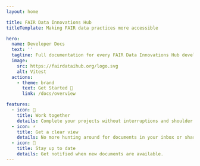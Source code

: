 ```yaml
---
layout: home

title: FAIR Data Innovations Hub
titleTemplate: Making FAIR data practices more accessible

hero:
  name: Developer Docs
  text: ''
  tagline: Full documentation for every FAIR Data Innovations Hub developer...
  image:
    src: https://fairdataihub.org/logo.svg
    alt: Vitest
  actions:
    - theme: brand
      text: Get Started 🚀
      link: /docs/overview

features:
  - icon: 🙌
    title: Work together
    details: Complete your projects without interruptions and shoulder tapping.
  - icon: ⚡
    title: Get a clear view
    details: No more hunting around for documents in your inbox or shared folders.
  - icon: 🌠
    title: Stay up to date
    details: Get notified when new documents are available.
---
```

